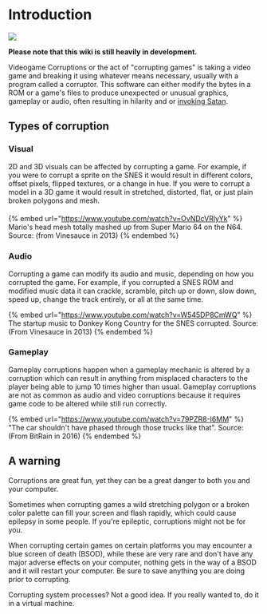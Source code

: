 # Introduction

![](assets/corruption-definition.png)

**Please note that this wiki is still heavily in development.**

Videogame Corruptions or the act of "corrupting games" is taking a video game and breaking it using whatever means necessary, usually with a program called a corruptor. This software can either modify the bytes in a ROM or a game's files to produce unexpected or unusual graphics, gameplay or audio, often resulting in hilarity and or [invoking Satan](https://youtu.be/W545DP8CmWQ?t=198).

## Types of corruption

### Visual

2D and 3D visuals can be affected by corrupting a game. For example, if you were to corrupt a sprite on the SNES it would result in different colors, offset pixels, flipped textures, or a change in hue. If you were to corrupt a model in a 3D game it would result in stretched, distorted, flat, or just plain broken polygons and mesh.

####

{% embed url="https://www.youtube.com/watch?v=OvNDcVRlyYk" %}
Mario's head mesh totally mashed up from Super Mario 64 on the N64. Source: (from Vinesauce in 2013)
{% endembed %}

### Audio

Corrupting a game can modify its audio and music, depending on how you corrupted the game. For example, if you corrupted a SNES ROM and modified music data it can crackle, scramble, pitch up or down, slow down, speed up, change the track entirely, or all at the same time.

{% embed url="https://www.youtube.com/watch?v=W545DP8CmWQ" %}
The startup music to Donkey Kong Country for the SNES corrupted. Source: (From Vinesauce in 2013)
{% endembed %}



### Gameplay

Gameplay corruptions happen when a gameplay mechanic is altered by a corruption which can result in anything from misplaced characters to the player being able to jump 10 times higher than usual. Gameplay corruptions are not as common as audio and video corruptions because it requires game code to be altered while still run correctly.

{% embed url="https://www.youtube.com/watch?v=79PZR8-I6MM" %}
"The car shouldn't have phased through those trucks like that". Source: (From BitRain in 2016)
{% endembed %}



## A warning

Corruptions are great fun, yet they can be a great danger to both you and your computer.

Sometimes when corrupting games a wild stretching polygon or a broken color palette can fill your screen and flash rapidly, which could cause epilepsy in some people. If you're epileptic, corruptions might not be for you.

When corrupting certain games on certain platforms you may encounter a blue screen of death (BSOD), while these are very rare and don't have any major adverse effects on your computer, nothing gets in the way of a BSOD and it will restart your computer. Be sure to save anything you are doing prior to corrupting.

Corrupting system processes? Not a good idea. If you really wanted to, do it in a virtual machine.
